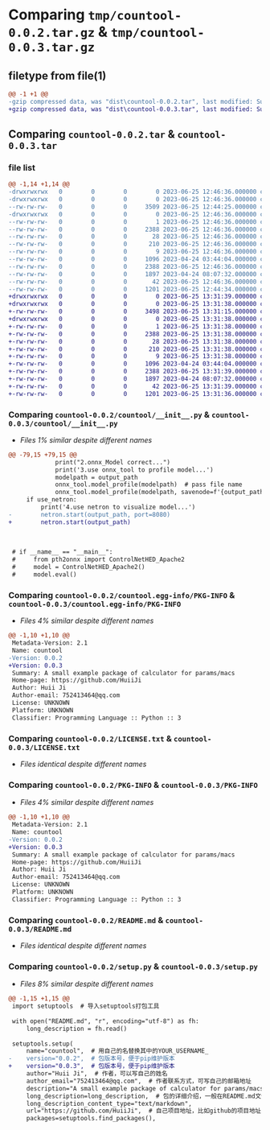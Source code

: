 # Comparing `tmp/countool-0.0.2.tar.gz` & `tmp/countool-0.0.3.tar.gz`

## filetype from file(1)

```diff
@@ -1 +1 @@
-gzip compressed data, was "dist\countool-0.0.2.tar", last modified: Sun Jun 25 12:46:36 2023, max compression
+gzip compressed data, was "dist\countool-0.0.3.tar", last modified: Sun Jun 25 13:31:39 2023, max compression
```

## Comparing `countool-0.0.2.tar` & `countool-0.0.3.tar`

### file list

```diff
@@ -1,14 +1,14 @@
-drwxrwxrwx   0        0        0        0 2023-06-25 12:46:36.000000 countool-0.0.2/
-drwxrwxrwx   0        0        0        0 2023-06-25 12:46:36.000000 countool-0.0.2/countool/
--rw-rw-rw-   0        0        0     3509 2023-06-25 12:44:25.000000 countool-0.0.2/countool/__init__.py
-drwxrwxrwx   0        0        0        0 2023-06-25 12:46:36.000000 countool-0.0.2/countool.egg-info/
--rw-rw-rw-   0        0        0        1 2023-06-25 12:46:36.000000 countool-0.0.2/countool.egg-info/dependency_links.txt
--rw-rw-rw-   0        0        0     2388 2023-06-25 12:46:36.000000 countool-0.0.2/countool.egg-info/PKG-INFO
--rw-rw-rw-   0        0        0       28 2023-06-25 12:46:36.000000 countool-0.0.2/countool.egg-info/requires.txt
--rw-rw-rw-   0        0        0      210 2023-06-25 12:46:36.000000 countool-0.0.2/countool.egg-info/SOURCES.txt
--rw-rw-rw-   0        0        0        9 2023-06-25 12:46:36.000000 countool-0.0.2/countool.egg-info/top_level.txt
--rw-rw-rw-   0        0        0     1096 2023-04-24 03:44:04.000000 countool-0.0.2/LICENSE.txt
--rw-rw-rw-   0        0        0     2388 2023-06-25 12:46:36.000000 countool-0.0.2/PKG-INFO
--rw-rw-rw-   0        0        0     1897 2023-04-24 08:07:32.000000 countool-0.0.2/README.md
--rw-rw-rw-   0        0        0       42 2023-06-25 12:46:36.000000 countool-0.0.2/setup.cfg
--rw-rw-rw-   0        0        0     1201 2023-06-25 12:44:34.000000 countool-0.0.2/setup.py
+drwxrwxrwx   0        0        0        0 2023-06-25 13:31:39.000000 countool-0.0.3/
+drwxrwxrwx   0        0        0        0 2023-06-25 13:31:38.000000 countool-0.0.3/countool/
+-rw-rw-rw-   0        0        0     3498 2023-06-25 13:31:15.000000 countool-0.0.3/countool/__init__.py
+drwxrwxrwx   0        0        0        0 2023-06-25 13:31:38.000000 countool-0.0.3/countool.egg-info/
+-rw-rw-rw-   0        0        0        1 2023-06-25 13:31:38.000000 countool-0.0.3/countool.egg-info/dependency_links.txt
+-rw-rw-rw-   0        0        0     2388 2023-06-25 13:31:38.000000 countool-0.0.3/countool.egg-info/PKG-INFO
+-rw-rw-rw-   0        0        0       28 2023-06-25 13:31:38.000000 countool-0.0.3/countool.egg-info/requires.txt
+-rw-rw-rw-   0        0        0      210 2023-06-25 13:31:38.000000 countool-0.0.3/countool.egg-info/SOURCES.txt
+-rw-rw-rw-   0        0        0        9 2023-06-25 13:31:38.000000 countool-0.0.3/countool.egg-info/top_level.txt
+-rw-rw-rw-   0        0        0     1096 2023-04-24 03:44:04.000000 countool-0.0.3/LICENSE.txt
+-rw-rw-rw-   0        0        0     2388 2023-06-25 13:31:39.000000 countool-0.0.3/PKG-INFO
+-rw-rw-rw-   0        0        0     1897 2023-04-24 08:07:32.000000 countool-0.0.3/README.md
+-rw-rw-rw-   0        0        0       42 2023-06-25 13:31:39.000000 countool-0.0.3/setup.cfg
+-rw-rw-rw-   0        0        0     1201 2023-06-25 13:31:36.000000 countool-0.0.3/setup.py
```

### Comparing `countool-0.0.2/countool/__init__.py` & `countool-0.0.3/countool/__init__.py`

 * *Files 1% similar despite different names*

```diff
@@ -79,15 +79,15 @@
             print("2.onnx_Model correct...")
             print('3.use onnx_tool to profile model...')
             modelpath = output_path
             onnx_tool.model_profile(modelpath)  # pass file name
             onnx_tool.model_profile(modelpath, savenode=f'{output_path[:-5]}' + sufix)  # save profile table to txt file
     if use_netron:
         print('4.use netron to visualize model...')
-        netron.start(output_path, port=8080)
+        netron.start(output_path)
 
 
 
 # if __name__ == "__main__":
 #     from pth2onnx import ControlNetHED_Apache2
 #     model = ControlNetHED_Apache2()
 #     model.eval()
```

### Comparing `countool-0.0.2/countool.egg-info/PKG-INFO` & `countool-0.0.3/countool.egg-info/PKG-INFO`

 * *Files 4% similar despite different names*

```diff
@@ -1,10 +1,10 @@
 Metadata-Version: 2.1
 Name: countool
-Version: 0.0.2
+Version: 0.0.3
 Summary: A small example package of calculator for params/macs 
 Home-page: https://github.com/HuiiJi
 Author: Huii Ji
 Author-email: 752413464@qq.com
 License: UNKNOWN
 Platform: UNKNOWN
 Classifier: Programming Language :: Python :: 3
```

### Comparing `countool-0.0.2/LICENSE.txt` & `countool-0.0.3/LICENSE.txt`

 * *Files identical despite different names*

### Comparing `countool-0.0.2/PKG-INFO` & `countool-0.0.3/PKG-INFO`

 * *Files 4% similar despite different names*

```diff
@@ -1,10 +1,10 @@
 Metadata-Version: 2.1
 Name: countool
-Version: 0.0.2
+Version: 0.0.3
 Summary: A small example package of calculator for params/macs 
 Home-page: https://github.com/HuiiJi
 Author: Huii Ji
 Author-email: 752413464@qq.com
 License: UNKNOWN
 Platform: UNKNOWN
 Classifier: Programming Language :: Python :: 3
```

### Comparing `countool-0.0.2/README.md` & `countool-0.0.3/README.md`

 * *Files identical despite different names*

### Comparing `countool-0.0.2/setup.py` & `countool-0.0.3/setup.py`

 * *Files 8% similar despite different names*

```diff
@@ -1,15 +1,15 @@
 import setuptools  # 导入setuptools打包工具
 
 with open("README.md", "r", encoding="utf-8") as fh:
     long_description = fh.read()
 
 setuptools.setup(
     name="countool",  # 用自己的名替换其中的YOUR_USERNAME_
-    version="0.0.2",  # 包版本号，便于pip维护版本
+    version="0.0.3",  # 包版本号，便于pip维护版本
     author="Huii Ji",  # 作者，可以写自己的姓名
     author_email="752413464@qq.com",  # 作者联系方式，可写自己的邮箱地址
     description="A small example package of calculator for params/macs ",  # 包的简述
     long_description=long_description,  # 包的详细介绍，一般在README.md文件内
     long_description_content_type="text/markdown",
     url="https://github.com/HuiiJi",  # 自己项目地址，比如github的项目地址
     packages=setuptools.find_packages(),
```

